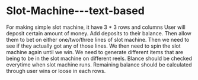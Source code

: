 # Slot-Machine---text-based

For making simple slot machine, it have 3 * 3 rows and columns
User will deposit certain amount of money.
Add deposits to their balance.
Then allow them to bet on either one/two/three lines of slot machine.
Then we need to see if they actually got any of those lines.
We then need to spin the slot machine again until we win.
We need to generate different items that are being to be in the slot machine on different reels.
Blance should be checked everytime when slot machine runs.
Remaining balance should be calculated through user wins or loose in each rows.

